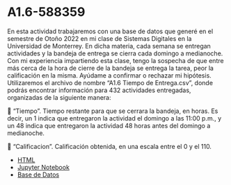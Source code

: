 # A1.6-588359

En esta actividad trabajaremos con una base de datos que generé en el semestre de Otoño 2022
en mi clase de Sistemas Digitales en la Universidad de Monterrey. En dicha materia, cada
semana se entregan actividades y la bandeja de entrega se cierra cada domingo a medianoche.
Con mi experiencia impartiendo esta clase, tengo la sospecha de que entre más cerca de la hora
de cierre de la bandeja se entrega la tarea, peor la calificación en la misma. Ayúdame a confirmar
o rechazar mi hipótesis.
Utilizaremos el archivo de nombre “A1.6 Tiempo de Entrega.csv”, donde podrás encontrar
información para 432 actividades entregadas, organizadas de la siguiente manera:

 “Tiempo”. Tiempo restante para que se cerrara la bandeja, en horas. Es decir, un 1 indica
que entregaron la actividad el domingo a las 11:00 p.m., y un 48 indica que entregaron la
actividad 48 horas antes del domingo a medianoche.

 “Calificacion”. Calificación obtenida, en una escala entre el 0 y el 110.

- [HTML](./A1.6_588359.html)
- [Jupyter Notebook](./A1.6_588359.ipynb)
- [Base de Datos](./A1.6_Tiempo_de_Entrega.csv)
